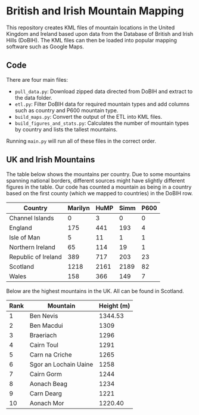 # British and Irish Mountain Mapping

This repository creates KML files of mountain locations in the United Kingdom and Ireland based upon data from the Database of British and Irish Hills (DoBIH). The KML files can then be loaded into popular mapping software such as Google Maps.

## Code

There are four main files:

 - `pull_data.py`: Download zipped data directed from DoBIH and extract to the data folder.
 - `etl.py`: Filter DoBIH data for required mountain types and add columns such as country and P600 mountain type.
 - `build_maps.py`: Convert the output of the ETL into KML files.
 - `build_figures_and_stats.py`: Calculates the number of mountain types by country and lists the tallest mountains.

Running `main.py` will run all of these files in the correct order.

## UK and Irish Mountains

The table below shows the mountains per country. Due to some mountains spanning national borders, different sources might have slightly different figures in the table. Our code has counted a mountain as being in a country based on the first county (which we mapped to countries) in the DoBIH row.

|Country|Marilyn|HuMP|Simm|P600
|---|---|---|---|---|
|Channel Islands|0|3|0|0|
|England|175|441|193|4|
|Isle of Man|5|11|1|1|
|Northern Ireland|65|114|19|1|
|Republic of Ireland|389|717|203|23|
|Scotland|1218|2161|2189|82|
|Wales|158|366|149|7|

Below are the highest mountains in the UK. All can be found in Scotland.

|Rank|Mountain|Height (m)|
|---|---|---|
|1|Ben Nevis|1344.53|
|2|Ben Macdui|1309|
|3|Braeriach|1296|
|4|Cairn Toul|1291|
|5|Carn na Criche|1265|
|6|Sgor an Lochain Uaine|1258|
|7|Cairn Gorm|1244|
|8|Aonach Beag|1234|
|9|Carn Dearg|1221|
|10|Aonach Mor|1220.40|